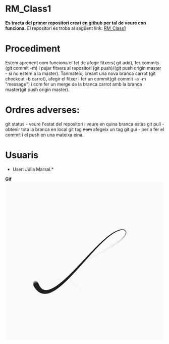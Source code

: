 # RM_Class1

**Es tracta del primer repositori creat en github per tal de veure con funciona.**
El repositori és troba al següent link: [RM_Class1](https://github.com/easyrobotic/RM_Class1.git)

# Procediment
Estem aprenent com funciona el fet de afegir fitxers( git add), fer commits (git commit -m) i pujar fitxers al repositori (git push)/(git push origin master - si no estem a la master).
Tanmateix, creant una nova branca carrot (git checkout -b carrot), afegir el fitxer i fer un commit(git commit -a -m "message") i com fer un merge de la branca carrot amb la branca master(git push origin master).

# Ordres adverses:

git status - veure l'estat del repositori i veure en quina branca estàs
git pull - obtenir tota la branca en local
git tag ~~nom~~ afegeix un tag
git gui - per a fer el commit i el push en una mateixa eina.

# Usuaris
* User: Júlia Marsal.*


**Gif**
![gifline](media/Twyn.gif)



